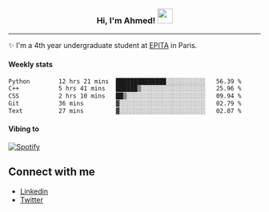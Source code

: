 <!-- Heading -->
<h3 align="center"> Hi, I'm Ahmed! <img src = "https://raw.githubusercontent.com/MartinHeinz/MartinHeinz/master/wave.gif" width = 30px></h3>

<!-- About section -->
---
✨ I'm a 4th year undergraduate student at <a href="https://www.epita.fr/en/">EPITA</a> in Paris.

<h4 align ="left"> Weekly stats </h4>

<!--START_SECTION:waka-->

```txt
Python        12 hrs 21 mins  ██████████████░░░░░░░░░░░   56.39 %
C++           5 hrs 41 mins   ██████▒░░░░░░░░░░░░░░░░░░   25.96 %
CSS           2 hrs 10 mins   ██▒░░░░░░░░░░░░░░░░░░░░░░   09.94 %
Git           36 mins         ▓░░░░░░░░░░░░░░░░░░░░░░░░   02.79 %
Text          27 mins         ▓░░░░░░░░░░░░░░░░░░░░░░░░   02.07 %
```

<!--END_SECTION:waka-->

<h4 align ="left">Vibing to</h4>

[![Spotify](https://novatorem-ten-lyart.vercel.app/api/spotify)](https://open.spotify.com/user/31knevkvll66tzc3gqtoi6ngjbre)

<!-- Connect section -->

## Connect with me
  * <a href="https://www.linkedin.com/in/ahmed-hassayoune">Linkedin</a>
  * <a href="https://twitter.com/Ahmedhassaaa">Twitter</a>

<!-- Connect section: END -->
